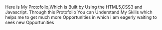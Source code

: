 Here is My Protofolio,Which is Built by Using the HTML5,CSS3 and Javascript.
Through this Protofolio You can Understand My Skills which helps me to get much more Opportunities in which i am eagerly waiting to seek new Opportunities
